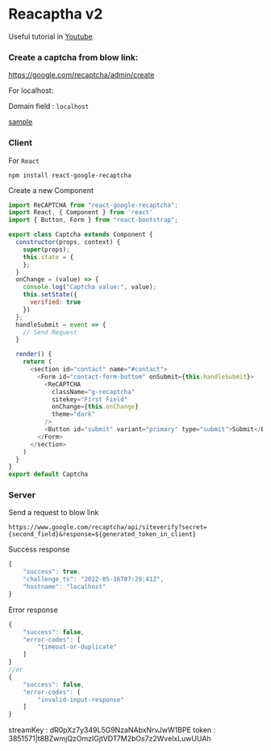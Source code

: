 # Reacaptha v2
Useful tutorial in [Youtube](https://www.youtube.com/watch?v=vrbyaOoZ-4Q)

### Create a captcha from blow link:

https://google.com/recaptcha/admin/create

For localhost:

Domain field : `localhost` 

[sample](chrome-extension://fdpohaocaechififmbbbbbknoalclacl/capture.html?id=1&url=https%3A%2F%2Fwww.google.com%2Frecaptcha%2Fadmin%2Fsite%2F535935589%2Fsettings)

### Client

For `React` 
```
npm install react-google-recaptcha
```
Create a new Component
```javascript
import ReCAPTCHA from "react-google-recaptcha";
import React, { Component } from 'react'
import { Button, Form } from "react-bootstrap";

export class Captcha extends Component {
  constructor(props, context) {
    super(props);
    this.state = {
    };
  }
  onChange = (value) => {
    console.log("Captcha value:", value);
    this.setState({
      verified: true
    })
  };
  handleSubmit = event => {
    // Send Request
  }

  render() {
    return (
      <section id="contact" name="#contact">
        <Form id="contact-form-bottom" onSubmit={this.handleSubmit}>
          <ReCAPTCHA
            className="g-recaptcha"
            sitekey="First Field"
            onChange={this.onChange}
            theme="dark"
          />
          <Button id="submit" variant="primary" type="submit">Submit</Button>
        </Form>
      </section>
    )
  }
}
export default Captcha
```
### Server
Send a request to blow link
```
https://www.google.com/recaptcha/api/siteverify?secret={second_field}&response=${generated_token_in_client}
```

Success response
```javascript
{
    "success": true,
    "challenge_ts": "2022-05-16T07:29:41Z",
    "hostname": "localhost"
}
```
Error response
```javascript
{
    "success": false,
    "error-codes": [
        "timeout-or-duplicate"
    ]
}
//or
{
    "success": false,
    "error-codes": [
        "invalid-input-response"
    ]
}
```
streamKey : dR0pXz7y349L5G9NzaNAbxNrvJwW1BPE
token : 3851571|t8BZwmjQzOmzIGjtVDT7M2bOs7z2WvelxLuwUUAh